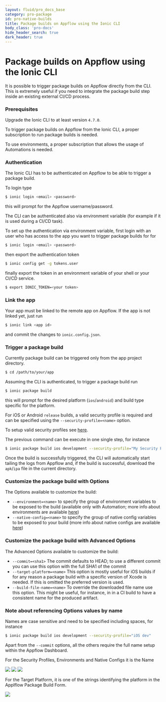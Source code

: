 ```yaml
---
layout: fluid/pro_docs_base
category: pro-package
id: pro-native-builds
title: Package builds on Appflow using the Ionic CLI
body_class: 'pro-docs'
hide_header_search: true
dark_header: true
---
```


# Package builds on Appflow using the Ionic CLI

It is possible to trigger package builds on Appflow directly from the CLI. 
This is extremely useful if you need to integrate the package build step inside an existing external CI/CD process.

### Prerequisites
Upgrade the Ionic CLI to at least version `4.7.0`.

To trigger package builds on Appflow from the Ionic CLI, a proper subscription to run package builds is needed. 

To use environments, a proper subscription that allows the usage of Automations is needed.

### Authentication

The Ionic CLI has to be authenticated on Appflow to be able to trigger a package build.

To login type
```bash
$ ionic login <email> <password>
```

this will prompt for the Appflow username/password.

The CLI can be authenticated also via environment variable (for example if it is used during a CI/CD task).

To set up the authentication via environment variable, first login with an user who has access to the app you want to trigger 
package builds for for

```bash
$ ionic login <email> <password>
```

then export the authentication token 

```bash
$ ionic config get -g tokens.user
```

finally export the token in an environment variable of your shell or your CI/CD service.

```bash
$ export IONIC_TOKEN=<your token>
```

### Link the app

Your app must be linked to the remote app on Appflow. If the app is not linked yet, just run

```bash
$ ionic link <app id>
```

and commit the changes to `ionic.config.json`.


### Trigger a package build

Currently package build can be triggered only from the app project directory.

```bash
$ cd /path/to/your/app
```

Assuming the CLI is authenticated, to trigger a package build run

```bash
$ ionic package build
```

this will prompt for the desired platform (`ios`/`android`) and build type specific for the platform.

For iOS or Android `release` builds, a valid security profile is required and can be specified 
using the `--security-profile=<name>` option.

To setup valid security profiles see [here](/docs/appflow/package/profiles.html).

The previous command can be execute in one single step, for instance

```bash
$ ionic package build ios development --security-profile="My Security Profile"
```

Once the build is successfully triggered, the CLI will automatically start tailing the logs from Appflow and, 
if the build is successful, download the `apk`/`ipa` file in the current directory.


### Customize the package build with Options

The Options available to customize the build:

* `--environment=<name>` to specify the group of environment variables to be exposed to the build 
(available only with Automation; more info about environments are available [here](/docs/appflow/environments/))
* `--native-config=<name>` to specify the group of native config variables to be exposed to your 
build (more info about native configs are available [here](/docs/appflow/package/#native-configs))


### Customize the package build with Advanced Options

The Advanced Options available to customize the build:

* `--commit=<sha1>` The commit defaults to HEAD; to use a different commit you can use this option 
with the full SHA1 of the commit
* `--target-platform=<name>` This option is mostly useful for iOS builds if for any reason a package build with a 
specific version of Xcode is needed. If this is omitted the preferred version is used.
* `--build-file-name=<name>` To override the downloaded file name use this option. This might be useful, for instance, in in a CI 
build to have a consistent name for the produced artifact.

### Note about referencing Options values by name

Names are case sensitive and need to be specified including spaces, for instance

```bash
$ ionic package build ios development --security-profile="iOS dev"
```

Apart from the `--commit` options, all the others require the full name setup within the Appflow Dashboard.

For the Security Profiles, Environments and Native Configs it is the Name

<img src="/img/docs/pro/cli/cli-security-profile-list.png" class="browser" />
<img src="/img/docs/pro/cli/cli-environments-list.png" class="browser" />
<img src="/img/docs/pro/cli/cli-native-config-list.png" class="browser" />


For the Target Platform, it is one of the strings identifying the platform in the Applflow Package Build Form.

<img src="/img/docs/pro/cli/cli-target-platform.png" class="browser" />
